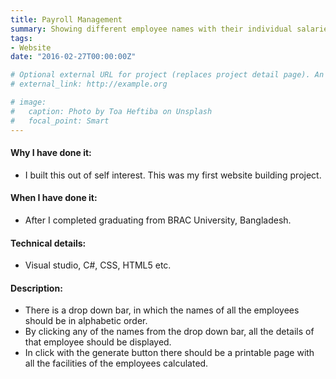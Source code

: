 ```yaml
---
title: Payroll Management
summary: Showing different employee names with their individual salaries
tags:
- Website
date: "2016-02-27T00:00:00Z"

# Optional external URL for project (replaces project detail page). An example of linking directly to an external project website using `external_link`.
# external_link: http://example.org

# image:
#   caption: Photo by Toa Heftiba on Unsplash
#   focal_point: Smart
---
```

#### Why I have done it:
- I built this out of self interest. This was my first website building project.

#### When I have done it: 
- After I completed graduating from BRAC University, Bangladesh.

#### Technical details: 
- Visual studio, C#, CSS, HTML5 etc.

#### Description:
- There is a drop down bar, in which the names of all the employees should be in alphabetic order.
- By clicking any of the names from the drop down bar, all the details of that employee should be displayed.
- In click with the generate button there should be a printable page with all the facilities of the employees calculated.